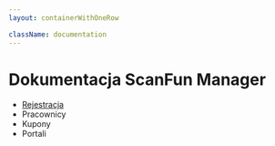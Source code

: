 ```yaml
---
layout: containerWithOneRow

className: documentation 
---
```


# Dokumentacja ScanFun Manager

* [Rejestracja](/dokumentacja/scan-fun-manager/rejestracja)
* Pracownicy
* Kupony
* Portali

